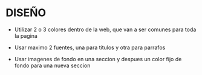 # DISEÑO

- Utilizar 2 o 3 colores dentro de la web, que van a ser comunes para 
  toda la pagina

- Usar maximo 2 fuentes, una para titulos y otra para parrafos

- Usar imagenes de fondo en una seccion y despues un color fijo de fondo 
  para una nueva seccion